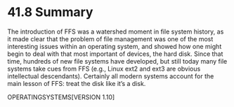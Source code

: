 # 41.8 Summary  

The introduction of FFS was a watershed moment in file system history, as it made clear that the problem of file management was one of the most interesting issues within an operating system, and showed how one might begin to deal with that most important of devices, the hard disk. Since that time, hundreds of new file systems have developed, but still today many file systems take cues from FFS (e.g., Linux ext2 and ext3 are obvious intellectual descendants). Certainly all modern systems account for the main lesson of FFS: treat the disk like it’s a disk.  

OPERATINGSYSTEMS[VERSION 1.10]  

